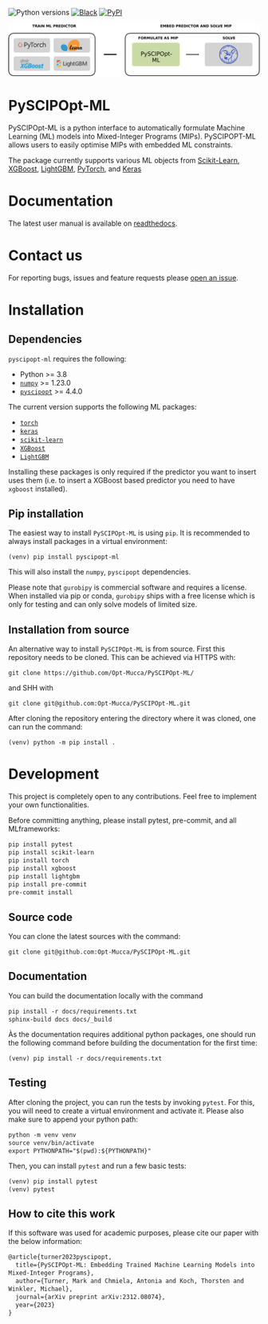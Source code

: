 ![Python versions](https://img.shields.io/badge/python-3.8%20|%203.9%20|%203.10%20|%203.11%20|%203.12-blue)
[![Black](https://img.shields.io/badge/code%20style-black-000000.svg)](https://github.com/psf/black)
[![PyPI](https://img.shields.io/pypi/v/pyscipopt-ml)](https://pypi.org/project/pyscipopt-ml)

![](docs/_static/pyscipopt-ml-figure.png)

# PySCIPOpt-ML

PySCIPOpt-ML is a python interface to automatically formulate Machine Learning (ML) models into Mixed-Integer Programs (MIPs).
PySCIPOPT-ML allows users to easily optimise MIPs with embedded ML constraints.

The package currently supports various ML objects from [Scikit-Learn](https://scikit-learn.org/stable/),
[XGBoost](https://xgboost.readthedocs.io/en/stable/), [LightGBM](https://lightgbm.readthedocs.io/en/stable/),
[PyTorch](https://pytorch.org/), and [Keras](https://keras.io/)

# Documentation

The latest user manual is available on [readthedocs](https://pyscipopt-ml.readthedocs.io/).

# Contact us

For reporting bugs, issues and feature requests please
[open an issue](https://github.com/Opt-Mucca/PySCIPOpt-ML/issues).

# Installation

## Dependencies

`pyscipopt-ml` requires the following:
- Python >= 3.8
- [`numpy`](https://pypi.org/project/numpy/) >= 1.23.0
- [`pyscipopt`](https://pypi.org/project/pyscipopt/) >= 4.4.0

The current version supports the following ML packages:
- [`torch`](https://pypi.org/project/torch/)
- [`keras`](https://pypi.org/project/tensorflow/)
- [`scikit-learn`](https://pypi.org/project/scikit-learn)
- [`XGBoost`](https://pypi.org/project/xgboost/)
- [`LightGBM`](https://pypi.org/project/lightgbm/)

Installing these packages is only required if the predictor you want to insert uses them
(i.e. to insert a XGBoost based predictor you need to have `xgboost` installed).

## Pip installation

The easiest way to install `PySCIPOpt-ML` is using `pip`.
It is recommended to always install packages in a virtual environment:
```shell
(venv) pip install pyscipopt-ml
```
This will also install the `numpy`, `pyscipopt` dependencies.

Please note that `gurobipy` is commercial software and requires a license. When installed via pip or conda,
`gurobipy` ships with a free license which is only for testing and can only solve models of limited size.

## Installation from source

An alternative way to install `PySCIPOpt-ML` is from source. First this repository
needs to be cloned. This can be achieved via HTTPS with:
```shell
git clone https://github.com/Opt-Mucca/PySCIPOpt-ML/
```
and SHH with
```shell
git clone git@github.com:Opt-Mucca/PySCIPOpt-ML.git
```

After cloning the repository entering the directory where it was cloned, one can run the command:
```shell
(venv) python -m pip install .
```

# Development
This project is completely open to any contributions. Feel free to implement your own functionalities.

Before committing anything, please install pytest, pre-commit, and all MLframeworks:

```shell
pip install pytest
pip install scikit-learn
pip install torch
pip install xgboost
pip install lightgbm
pip install pre-commit
pre-commit install
```

## Source code
You can clone the latest sources with the command:
```shell
git clone git@github.com:Opt-Mucca/PySCIPOpt-ML.git
```

## Documentation
You can build the documentation locally with the command
```shell
pip install -r docs/requirements.txt
sphinx-build docs docs/_build
```
Às the documentation requires additional python packages, one should run the following command
before building the documentation for the first time:
```shell
(venv) pip install -r docs/requirements.txt
```

## Testing
After cloning the project, you can run the tests by invoking `pytest`. For this, you will need to create a virtual
environment and activate it. Please also make sure to append your python path:
```shell
python -m venv venv
source venv/bin/activate
export PYTHONPATH="$(pwd):${PYTHONPATH}"
```
Then, you can install `pytest` and run a few basic tests:
```shell
(venv) pip install pytest
(venv) pytest
```

## How to cite this work

If this software was used for academic purposes, please cite our paper with the below information:

```
@article{turner2023pyscipopt,
  title={PySCIPOpt-ML: Embedding Trained Machine Learning Models into Mixed-Integer Programs},
  author={Turner, Mark and Chmiela, Antonia and Koch, Thorsten and Winkler, Michael},
  journal={arXiv preprint arXiv:2312.08074},
  year={2023}
}
```
